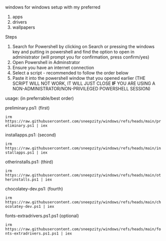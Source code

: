 windows
for windows setup with my preferred
1. apps
2. drivers
3. wallpapers

Steps
1. Search for Powershell by clicking on Search or pressing the windows key and putting in powershell and find the option to open in administrator (will prompt you for confirmation, press confirm/yes)
2. Open Powershell in Adminstrator
3. Ensure you have an internet connection
4. Select a script - recommended to follow the order below
5. Paste it into the powershell window that you opened earlier (THE SCRIPT WILL NOT WORK, IT WILL JUST CLOSE **IF** YOU ARE USING A NON-ADMINISTRATOR/NON-PRIVILEGED POWERSHELL SESSION)

usage: (in preferrable/best order)


preliminary.ps1: (first)

```irm https://raw.githubusercontent.com/sneepzity/windows/refs/heads/main/preliminary.ps1 | iex```

installapps.ps1: (second)

```irm https://raw.githubusercontent.com/sneepzity/windows/refs/heads/main/installapps.ps1 | iex```


otherinstalls.ps1: (third)

```irm https://raw.githubusercontent.com/sneepzity/windows/refs/heads/main/otherinstalls.ps1 | iex```

chocolatey-dev.ps1: (fourth)

```irm https://raw.githubusercontent.com/sneepzity/windows/refs/heads/main/chocolatey-dev.ps1 | iex```

fonts-extradrivers.ps1.ps1 (optional)

```irm https://raw.githubusercontent.com/sneepzity/windows/refs/heads/main/fonts-extradrivers.ps1.ps1 | iex```
